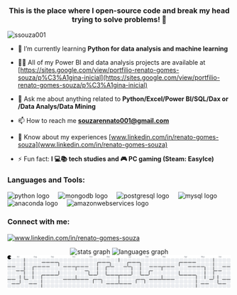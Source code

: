 <h3 align="center">This is the place where I open-source code and break my head trying to solve problems! 🤯</h3>

<p align="left"> <img src="https://komarev.com/ghpvc/?username=ssouza001&label=Profile%20views&color=0e75b6&style=flat" alt="ssouza001" /> </p>


- 🌱 I’m currently learning **Python for data analysis and machine learning**

- 👨‍💻 All of my Power BI and data analysis projects are available at [https://sites.google.com/view/portfilio-renato-gomes-souza/p%C3%A1gina-inicial](https://sites.google.com/view/portfilio-renato-gomes-souza/p%C3%A1gina-inicial)

- 💬 Ask me about anything related to **Python/Excel/Power BI/SQL/Dax or /Data Analys/Data Mining**

- 📫 How to reach me **souzarennato001@gmail.com**

- 📄 Know about my experiences [www.linkedin.com/in/renato-gomes-souza](www.linkedin.com/in/renato-gomes-souza)

- ⚡ Fun fact: **I 💻📚 tech studies and 🎮 PC gaming (Steam: EasyIce)**

<h3 align="left">Languages and Tools:</h3>
<div align="left">
  <img src="https://cdn.jsdelivr.net/gh/devicons/devicon/icons/python/python-original.svg" height="30" alt="python logo"  />
  <img width="12" />
  <img src="https://cdn.jsdelivr.net/gh/devicons/devicon/icons/mongodb/mongodb-original.svg" height="30" alt="mongodb logo"  />
  <img width="12" />
  <img src="https://cdn.jsdelivr.net/gh/devicons/devicon/icons/postgresql/postgresql-original.svg" height="30" alt="postgresql logo"  />
  <img width="12" />
  <img src="https://cdn.jsdelivr.net/gh/devicons/devicon/icons/mysql/mysql-original.svg" height="30" alt="mysql logo"  />
  <img width="12" />
  <img src="https://cdn.jsdelivr.net/gh/devicons/devicon/icons/anaconda/anaconda-original.svg" height="30" alt="anaconda logo"  />
  <img width="12" />
  <img src="https://cdn.jsdelivr.net/gh/devicons/devicon/icons/amazonwebservices/amazonwebservices-line-wordmark.svg" height="30" alt="amazonwebservices logo"  />
</div>

<h3 align="left">Connect with me:</h3>
<p align="left">
<a href="https://linkedin.com/in/www.linkedin.com/in/renato-gomes-souza" target="blank"><img align="center" src="https://raw.githubusercontent.com/rahuldkjain/github-profile-readme-generator/master/src/images/icons/Social/linked-in-alt.svg" alt="www.linkedin.com/in/renato-gomes-souza" height="30" width="40" /></a>
</p>


<div align="center">
  <img src="https://github-readme-stats.vercel.app/api?username=Ssouza001&hide_title=false&hide_rank=false&show_icons=true&include_all_commits=true&count_private=true&disable_animations=false&theme=dark&locale=en&hide_border=false" height="150" alt="stats graph"  />
  <img src="https://github-readme-stats.vercel.app/api/top-langs?username=Ssouza001&locale=en&hide_title=false&layout=compact&card_width=320&langs_count=3&theme=dark&hide_border=false" height="150" alt="languages graph"  />
</div>


<picture>
  <source media="(prefers-color-scheme: dark)" srcset="https://raw.githubusercontent.com/Ssouza001/Ssouza001/output/pacman-contribution-graph-dark.svg">
  <source media="(prefers-color-scheme: light)" srcset="https://raw.githubusercontent.com/Ssouza001/Ssouza001/output/pacman-contribution-graph.svg">
  <img alt="pacman contribution graph" src="https://raw.githubusercontent.com/ssouza001/ssouza001/output/pacman-contribution-graph.svg">
</picture>
